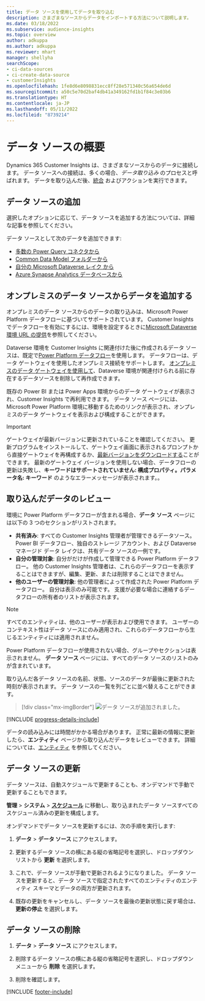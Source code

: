 ```yaml
---
title: データ ソースを使用してデータを取り込む
description: さまざまなソースからデータをインポートする方法について説明します。
ms.date: 03/18/2022
ms.subservice: audience-insights
ms.topic: overview
author: adkuppa
ms.author: adkuppa
ms.reviewer: mhart
manager: shellyha
searchScope:
- ci-data-sources
- ci-create-data-source
- customerInsights
ms.openlocfilehash: 1fe8d6e8098831ecc8ff28e571340c56a654de6d
ms.sourcegitcommit: a50c5e70d2baf4db41a349162fd1b1f84c3e03b6
ms.translationtype: HT
ms.contentlocale: ja-JP
ms.lasthandoff: 05/11/2022
ms.locfileid: "8739214"
---
```

# <a name="data-sources-overview"></a>データ ソースの概要



Dynamics 365 Customer Insights は、さまざまなソースからのデータに接続します。 データ ソースへの接続は、多くの場合、*データ取り込み* のプロセスと呼ばれます。 データを取り込んだ後、[統合](data-unification.md) およびアクションを実行できます。

## <a name="add-a-data-source"></a>データ ソースの追加

選択したオプションに応じて、データ ソースを追加する方法については、詳細な記事を参照してください。

データ ソースとして次のデータを追加できます:

- [多数の Power Query コネクタから](connect-power-query.md)
- [Common Data Model フォルダーから](connect-common-data-model.md)
- [自分の Microsoft Dataverse レイク から](connect-dataverse-managed-lake.md)
- [Azure Synapse Analytics データベースから](connect-synapse.md)

## <a name="add-data-from-on-premises-data-sources"></a>オンプレミスのデータ ソースからデータを追加する

オンプレミスのデータ ソースからのデータの取り込みは、Microsoft Power Platform データフローに基づいてサポートされています。 Customer Insights でデータフローを有効にするには、環境を設定するときに[Microsoft Dataverse 環境 URL の提供](create-environment.md)を参照してください。

Dataverse 環境を Customer Insights に関連付けた後に作成されるデータ ソースは、既定で[Power Platform データフロー](/power-query/dataflows/overview-dataflows-across-power-platform-dynamics-365)を使用します。 データフローは、データ ゲートウェイを使用したオンプレミス接続をサポートします。 [オンプレミスのデータ ゲートウェイを使用して](/data-integration/gateway/service-gateway-app)、Dataverse 環境が関連付けられる前に存在するデータソースを削除して再作成できます。

既存の Power BI または Power Apps 環境からのデータ ゲートウェイが表示され、Customer Insights で再利用できます。 データ ソース ページには、Microsoft Power Platform 環境に移動するためのリンクが表示され、オンプレミスのデータ ゲートウェイを表示および構成することができます。

> [!IMPORTANT]
> ゲートウェイが最新バージョンに更新されていることを確認してください。 更新プログラムをインストールして、ゲートウェイ画面に表示されるプロンプトから直接ゲートウェイを再構成するか、[最新バージョンをダウンロードする](https://powerapps.microsoft.com/downloads/)ことができます。 最新のゲートウェイ バージョンを使用しない場合、データフローの更新は失敗し、**キーワードはサポートされていません: 構成プロパティ。パラメータ名: キーワード** のようなエラーメッセージが表示されます。。

## <a name="review-ingested-data"></a>取り込んだデータのレビュー
環境に Power Platform データフローが含まれる場合、**データ ソース** ページには以下の 3 つのセクションがリストされます。 
- **共有済み**: すべての Customer Insights 管理者が管理できるデータソース。 Power BI データフロー、独自のストレージ アカウント、および Dataverse マネージド データ レイクは、共有データ ソースの一例です。
- **自分の管理対象**: 自分がだけが作成して管理できる Power Platform データフロー。 他の Customer Insights 管理者は、これらのデータフローを表示することはできますが、編集、更新、または削除することはできません。
- **他のユーザーの管理対象**: 他の管理者によって作成された Power Platform データフロー。 自分は表示のみ可能です。 支援が必要な場合に連絡するデータフローの所有者のリストが表示されます。
> [!NOTE]
> すべてのエンティティは、他のユーザーが表示および使用できます。 ユーザーのコンテキスト性はデータ ソースにのみ適用され、これらのデータフローから生じるエンティティには適用されません。

Power Platform データフローが使用されない場合、グループやセクションは表示されません。 **データ ソース** ページには、すべてのデータ ソースのリストのみが含まれています。

取り込んだ各データ ソースの名前、状態、ソースのデータが最後に更新された時刻が表示されます。 データ ソースの一覧を列ごとに並べ替えることができます。

> [!div class="mx-imgBorder"]
> ![データ ソースが追加されました。](media/configure-data-datasource-added.png "追加されたデータ ソース")

[!INCLUDE [progress-details-include](includes/progress-details-pane.md)]

データの読み込みには時間がかかる場合があります。 正常に最新の情報に更新したら、**エンティティ** ページから取り込んだデータをレビューできます。 詳細については、[エンティティ](entities.md) を参照してください。

## <a name="refresh-a-data-source"></a>データ ソースの更新

データ ソースは、自動スケジュールで更新することも、オンデマンドで手動で更新することもできます。 

**管理** > **システム** > [**スケジュール**](system.md#schedule-tab) に移動し、取り込まれたデータ ソースすべてのスケジュール済みの更新を構成します。

オンデマンドでデータ ソースを更新するには、次の手順を実行します:

1. **データ** > **データ ソース** にアクセスします。

2. 更新するデータ ソースの横にある縦の省略記号を選択し、ドロップダウン リストから **更新** を選択します。

3. これで、データ ソースが手動で更新されるようになりました。 データ ソースを更新すると、データ ソースで指定されたすべてのエンティティのエンティティ スキーマとデータの両方が更新されます。

4. 既存の更新をキャンセルし、データ ソースを最後の更新状態に戻す場合は、**更新の停止** を選択します。

## <a name="delete-a-data-source"></a>データ ソースの削除

1. **データ** > **データ ソース** にアクセスします。

2. 削除するデータ ソースの横にある縦の省略記号を選択し、ドロップダウン メニューから **削除** を選択します。

3. 削除を確認します。


[!INCLUDE [footer-include](includes/footer-banner.md)]
